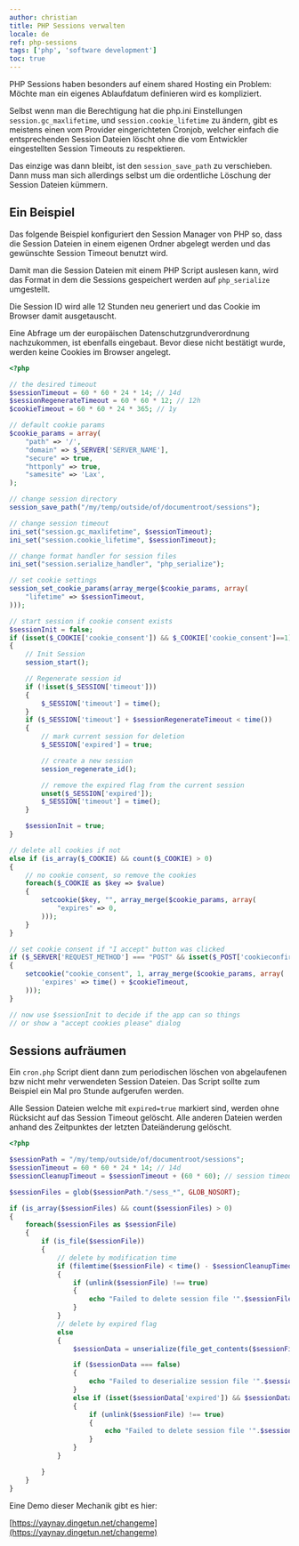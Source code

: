 ```yaml
---
author: christian
title: PHP Sessions verwalten
locale: de
ref: php-sessions
tags: ['php', 'software development']
toc: true
---
```


PHP Sessions haben besonders auf einem shared Hosting ein Problem:
Möchte man ein eigenes Ablaufdatum definieren wird es kompliziert.

Selbst wenn man die Berechtigung hat die php.ini Einstellungen `session.gc_maxlifetime`,
und `session.cookie_lifetime` zu ändern, gibt es meistens einen vom Provider eingerichteten
Cronjob, welcher einfach die entsprechenden Session Dateien löscht ohne die vom Entwickler
eingestellten Session Timeouts zu respektieren.

Das einzige was dann bleibt, ist den `session_save_path` zu verschieben. Dann muss man sich
allerdings selbst um die ordentliche Löschung der Session Dateien kümmern.

## Ein Beispiel

Das folgende Beispiel konfiguriert den Session Manager von PHP so, dass die Session Dateien
in einem eigenen Ordner abgelegt werden und das gewünschte Session Timeout benutzt wird.

Damit man die Session Dateien mit einem PHP Script auslesen kann, wird das Format in dem die
Sessions gespeichert werden auf `php_serialize` umgestellt.

Die Session ID wird alle 12 Stunden neu generiert und das Cookie im Browser damit ausgetauscht.

Eine Abfrage um der europäischen Datenschutz&shy;grundverordnung nachzukommen, ist ebenfalls
eingebaut. Bevor diese nicht bestätigt wurde, werden keine Cookies im Browser angelegt.

```php
<?php

// the desired timeout
$sessionTimeout = 60 * 60 * 24 * 14; // 14d
$sessionRegenerateTimeout = 60 * 60 * 12; // 12h
$cookieTimeout = 60 * 60 * 24 * 365; // 1y

// default cookie params
$cookie_params = array(
    "path" => '/',
    "domain" => $_SERVER['SERVER_NAME'],
    "secure" => true,
    "httponly" => true,
    "samesite" => 'Lax',
);

// change session directory
session_save_path("/my/temp/outside/of/documentroot/sessions");

// change session timeout
ini_set("session.gc_maxlifetime", $sessionTimeout);
ini_set("session.cookie_lifetime", $sessionTimeout);

// change format handler for session files
ini_set("session.serialize_handler", "php_serialize");

// set cookie settings
session_set_cookie_params(array_merge($cookie_params, array(
    "lifetime" => $sessionTimeout,
)));

// start session if cookie consent exists
$sessionInit = false;
if (isset($_COOKIE['cookie_consent']) && $_COOKIE['cookie_consent']==1)
{
    // Init Session
    session_start();

    // Regenerate session id
    if (!isset($_SESSION['timeout']))
    {
        $_SESSION['timeout'] = time();
    }
    if ($_SESSION['timeout'] + $sessionRegenerateTimeout < time())
    {
        // mark current session for deletion
        $_SESSION['expired'] = true;

        // create a new session
        session_regenerate_id();

        // remove the expired flag from the current session
        unset($_SESSION['expired']);
        $_SESSION['timeout'] = time();
    }

    $sessionInit = true;
}

// delete all cookies if not
else if (is_array($_COOKIE) && count($_COOKIE) > 0)
{
    // no cookie consent, so remove the cookies
    foreach($_COOKIE as $key => $value)
    {
        setcookie($key, "", array_merge($cookie_params, array(
            "expires" => 0,
        )));
    }
}

// set cookie consent if "I accept" button was clicked
if ($_SERVER['REQUEST_METHOD'] === "POST" && isset($_POST['cookieconfirm']))
{
    setcookie("cookie_consent", 1, array_merge($cookie_params, array(
        'expires' => time() + $cookieTimeout,
    )));
}

// now use $sessionInit to decide if the app can so things
// or show a "accept cookies please" dialog
```

## Sessions aufräumen

Ein `cron.php` Script dient dann zum periodischen löschen von abgelaufenen bzw nicht mehr
verwendeten Session Dateien. Das Script sollte zum Beispiel ein Mal pro Stunde aufgerufen
werden.

Alle Session Dateien welche mit `expired=true` markiert sind, werden ohne Rücksicht auf
das Session Timeout gelöscht. Alle anderen Dateien werden anhand des Zeitpunktes der letzten
Dateiänderung gelöscht.

```php
<?php

$sessionPath = "/my/temp/outside/of/documentroot/sessions";
$sessionTimeout = 60 * 60 * 24 * 14; // 14d
$sessionCleanupTimeout = $sessionTimeout + (60 * 60); // session timeout + 1h

$sessionFiles = glob($sessionPath."/sess_*", GLOB_NOSORT);

if (is_array($sessionFiles) && count($sessionFiles) > 0)
{
    foreach($sessionFiles as $sessionFile)
    {
        if (is_file($sessionFile))
        {
            // delete by modification time
            if (filemtime($sessionFile) < time() - $sessionCleanupTimeout)
            {
                if (unlink($sessionFile) !== true)
                {
                    echo "Failed to delete session file '".$sessionFile."'\n";
                }
            }
            // delete by expired flag
            else
            {
                $sessionData = unserialize(file_get_contents($sessionFile));

                if ($sessionData === false)
                {
                    echo "Failed to deserialize session file '".$sessionFile."'\n";
                }
                else if (isset($sessionData['expired']) && $sessionData['expired'] === true)
                {
                    if (unlink($sessionFile) !== true)
                    {
                        echo "Failed to delete session file '".$sessionFile."'\n";
                    }
                }
            }

        }
    }
}
```

Eine Demo dieser Mechanik gibt es hier:

[https://yaynay.dingetun.net/changeme](https://yaynay.dingetun.net/changeme)
